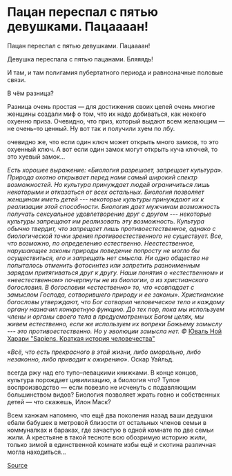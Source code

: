 Пацан переспал с пятью девушками. Пацаааан!
===========================================

Пацан переспал с пятью девушками. Пацаааан!

Девушка переспала с пятью пацанами. Бляяядь!

И там, и там полигамия пубертатного периода и равнозначные половые связи.

В чём разница?

Разница очень простая — для достижения своих целей очень многие женщины создали миф о том, что их надо добиваться, как некоего охуенно приза.
Очевидно, что приз, который выдают всем желающим — не очень–то ценный.
Ну вот так и получили хуем по лбу.

очевидно же, что если один ключ может открыть много замков, то это охуенный ключ. А вот если один замок могут открыть куча ключей, то это хуевый замок...

*Есть хорошее выражение: «Биология разрешает, запрещает культура». Природа охотно открывает перед нами самый широкий спектр возможностей. Но культура принуждает людей ограничиться лишь некоторыми и отказаться от всех остальных. Биология позволяет женщинам иметь детей --- некоторые культуры принуждают их к реализации этой способности. Биология дает мужчинам возможность получать сексуальное удовлетворение друг с другом --- некоторые культуры запрещают им реализовать эту возможность. Культура обычно твердит, что запрещает лишь противоестественное, однако с биологической точки зрения противоестественного не существует. Все, что возможно, по определению естественно. Неестественное, нарушающее законы природы поведение попросту не могло бы осуществиться, его и запрещать нет смысла. Ни одно общество не попыталось отменить фотосинтез или запретить разноименным зарядам притягиваться друг к другу. Наши понятия о «естественном» и «неестественном» почерпнуты не из биологии, а из христианского богословия. В богословии «естественно» то, что «совпадает с замыслом Господа, сотворившего природу и ее законы». Христианские богословы утверждают, что Бог сотворил человеческое тело и каждому органу назначил конкретную функцию. До тех пор, пока мы используем члены и органы своего тела в предусмотренных Богом целях, мы живем естественно, если же используем их вопреки Божьему замыслу --- это противоестественно. Но у эволюции замысла нет. ©* [Юваль Ной Харари "Sapiens. Краткая история человечества"](https://read-books-online.ru/bookread-558120)

«*Всё, что есть прекрасного в этой жизни, либо аморально, либо незаконно, либо приводит к ожирению*». Оскар Уайльд.

всегда ржу над его тупо–левацкими книжками.
В конце концов, культура порождает цивилизацию, а биология что? Тупое воспроизводство — если повезло не исченуть с подавляющим большинством видов?
Биология позволяет жрать говно и собственных детей — что скажешь, Илон Маск?

Всем ханжам напомню, что ещё два поколения назад ваши дедушки ебали бабушек в метровой близости от остальных членов семьи в коммуналках и бараках, где зачастую в одной комнате по две семьи жили. А крестьяне в такой тесноте всю обозримую историю жили, только зимой в единственной комнате избы ещё и скотина различная могла находиться...

[Source](https://leprosorium.d3.ru/uselesess-faq-v-gostiakh-u-blepry-1837036/?sorting=rating)

